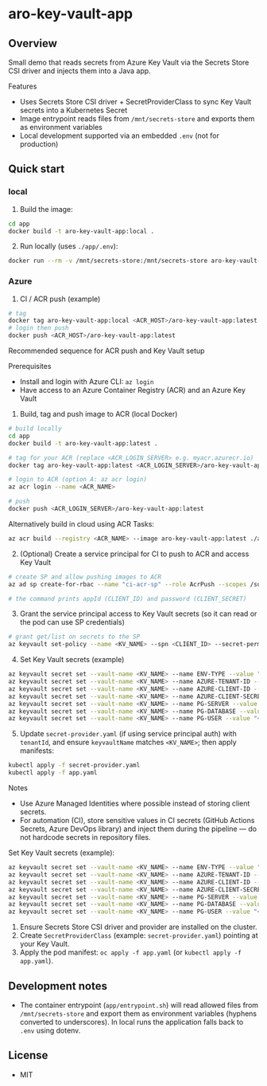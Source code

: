 # aro-key-vault-app
## Overview
Small demo that reads secrets from Azure Key Vault via the Secrets Store CSI driver and injects them into a Java app.

Features
- Uses Secrets Store CSI driver + SecretProviderClass to sync Key Vault secrets into a Kubernetes Secret
- Image entrypoint reads files from `/mnt/secrets-store` and exports them as environment variables
- Local development supported via an embedded `.env` (not for production)

## Quick start
### local

1. Build the image:

```bash
cd app
docker build -t aro-key-vault-app:local .
```

2. Run locally (uses `./app/.env`):

```bash
docker run --rm -v /mnt/secrets-store:/mnt/secrets-store aro-key-vault-app:local
```

### Azure

1. CI / ACR push (example)

```bash
# tag
docker tag aro-key-vault-app:local <ACR_HOST>/aro-key-vault-app:latest
# login then push
docker push <ACR_HOST>/aro-key-vault-app:latest
```

Recommended sequence for ACR push and Key Vault setup

Prerequisites
- Install and login with Azure CLI: `az login`
- Have access to an Azure Container Registry (ACR) and an Azure Key Vault

1) Build, tag and push image to ACR (local Docker)

```bash
# build locally
cd app
docker build -t aro-key-vault-app:latest .

# tag for your ACR (replace <ACR_LOGIN_SERVER> e.g. myacr.azurecr.io)
docker tag aro-key-vault-app:latest <ACR_LOGIN_SERVER>/aro-key-vault-app:latest

# login to ACR (option A: az acr login)
az acr login --name <ACR_NAME>

# push
docker push <ACR_LOGIN_SERVER>/aro-key-vault-app:latest
```

Alternatively build in cloud using ACR Tasks:

```bash
az acr build --registry <ACR_NAME> --image aro-key-vault-app:latest ./app
```

2) (Optional) Create a service principal for CI to push to ACR and access Key Vault

```bash
# create SP and allow pushing images to ACR
az ad sp create-for-rbac --name "ci-acr-sp" --role AcrPush --scopes /subscriptions/<SUBSCRIPTION_ID>/resourceGroups/<RG>/providers/Microsoft.ContainerRegistry/registries/<ACR_NAME>

# the command prints appId (CLIENT_ID) and password (CLIENT_SECRET)
```

3) Grant the service principal access to Key Vault secrets (so it can read or the pod can use SP credentials)

```bash
# grant get/list on secrets to the SP
az keyvault set-policy --name <KV_NAME> --spn <CLIENT_ID> --secret-permissions get list
```

4) Set Key Vault secrets (example)

```bash
az keyvault secret set --vault-name <KV_NAME> --name ENV-TYPE --value "dev"
az keyvault secret set --vault-name <KV_NAME> --name AZURE-TENANT-ID --value "<TENANT_ID>"
az keyvault secret set --vault-name <KV_NAME> --name AZURE-CLIENT-ID --value "<CLIENT_ID>"
az keyvault secret set --vault-name <KV_NAME> --name AZURE-CLIENT-SECRET --value "<CLIENT_SECRET>"
az keyvault secret set --vault-name <KV_NAME> --name PG-SERVER --value "<PG_HOST>"
az keyvault secret set --vault-name <KV_NAME> --name PG-DATABASE --value "<DB_NAME>"
az keyvault secret set --vault-name <KV_NAME> --name PG-USER --value "<DB_USER>"
```

5) Update `secret-provider.yaml` (if using service principal auth) with `tenantId`, and ensure `keyvaultName` matches `<KV_NAME>`; then apply manifests:

```bash
kubectl apply -f secret-provider.yaml
kubectl apply -f app.yaml
```

Notes
- Use Azure Managed Identities where possible instead of storing client secrets.
- For automation (CI), store sensitive values in CI secrets (GitHub Actions Secrets, Azure DevOps library) and inject them during the pipeline — do not hardcode secrets in repository files.


Set Key Vault secrets (example):

```bash
az keyvault secret set --vault-name <KV_NAME> --name ENV-TYPE --value "dev"
az keyvault secret set --vault-name <KV_NAME> --name AZURE-TENANT-ID --value "<tenant-id>"
az keyvault secret set --vault-name <KV_NAME> --name AZURE-CLIENT-ID --value "<client-id>"
az keyvault secret set --vault-name <KV_NAME> --name AZURE-CLIENT-SECRET --value "<client-secret>"
az keyvault secret set --vault-name <KV_NAME> --name PG-SERVER --value "<pg-host>"
az keyvault secret set --vault-name <KV_NAME> --name PG-DATABASE --value "<db-name>"
az keyvault secret set --vault-name <KV_NAME> --name PG-USER --value "<db-user>"
```

1. Ensure Secrets Store CSI driver and provider are installed on the cluster.
2. Create `SecretProviderClass` (example: `secret-provider.yaml`) pointing at your Key Vault.
3. Apply the pod manifest: `oc apply -f app.yaml` (or `kubectl apply -f app.yaml`).

## Development notes
- The container entrypoint (`app/entrypoint.sh`) will read allowed files from `/mnt/secrets-store` and export them as environment variables (hyphens converted to underscores). In local runs the application falls back to `.env` using dotenv.

## License
- MIT
